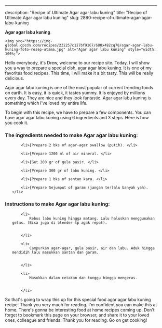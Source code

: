 ---
description: "Recipe of Ultimate Agar agar labu kuning"
title: "Recipe of Ultimate Agar agar labu kuning"
slug: 2880-recipe-of-ultimate-agar-agar-labu-kuning

<p>
	<strong>Agar agar labu kuning</strong>. 
	
</p>
<p>
	
	<img src="https://img-global.cpcdn.com/recipes/232257c127bf9167/680x482cq70/agar-agar-labu-kuning-foto-resep-utama.jpg" alt="Agar agar labu kuning" style="width: 100%;">
	
	
</p>
<p>
	Hello everybody, it's Drew, welcome to our recipe site. Today, I will show you a way to prepare a special dish, agar agar labu kuning. It is one of my favorites food recipes. This time, I will make it a bit tasty. This will be really delicious.
</p>
	
<p>
	Agar agar labu kuning is one of the most popular of current trending foods on earth. It is easy, it is quick, it tastes yummy. It is enjoyed by millions every day. They are nice and they look fantastic. Agar agar labu kuning is something which I've loved my entire life.
</p>
<p>
	
</p>

<p>
To begin with this recipe, we have to prepare a few components. You can have agar agar labu kuning using 6 ingredients and 3 steps. Here is how you cook it.
</p>

<h3>The ingredients needed to make Agar agar labu kuning:</h3>

<ol>
	
		<li>{Prepare 2 bks of agar-agar swallow (putih). </li>
	
		<li>{Prepare 1200 ml of air mineral. </li>
	
		<li>{Get 200 gr of gula pasir. </li>
	
		<li>{Prepare 300 gr of labu kuning. </li>
	
		<li>{Prepare 1 bks of santan kara. </li>
	
		<li>{Prepare Sejumput of garam (jangan terlalu banyak yah). </li>
	
</ol>
<p>
	
</p>

<h3>Instructions to make Agar agar labu kuning:</h3>

<ol>
	
		<li>
			Rebus labu kuning hingga matang. Lalu haluskan menggunakan gelas. (Bisa juga di blender tp agak repot).
			
			
		</li>
	
		<li>
			Campurkan agar-agar, gula pasir, air dan labu. Aduk hingga mendidih lalu masukkan santan dan garam.
			
			
		</li>
	
		<li>
			Masukkan dalam cetakan dan tunggu hingga mengeras.
			
			
		</li>
	
</ol>

<p>
	
</p>

<p>
	So that's going to wrap this up for this special food agar agar labu kuning recipe. Thank you very much for reading. I'm confident you can make this at home. There's gonna be interesting food at home recipes coming up. Don't forget to bookmark this page on your browser, and share it to your loved ones, colleague and friends. Thank you for reading. Go on get cooking!
</p>

